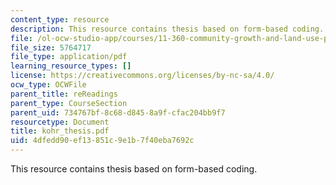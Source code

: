 ```yaml
---
content_type: resource
description: This resource contains thesis based on form-based coding.
file: /ol-ocw-studio-app/courses/11-360-community-growth-and-land-use-planning-fall-2005/4dfedd90ef13851c9e1b7f40eba7692c_kohr_thesis.pdf
file_size: 5764717
file_type: application/pdf
learning_resource_types: []
license: https://creativecommons.org/licenses/by-nc-sa/4.0/
ocw_type: OCWFile
parent_title: reReadings
parent_type: CourseSection
parent_uid: 734767bf-8c68-d845-8a9f-cfac204bb9f7
resourcetype: Document
title: kohr_thesis.pdf
uid: 4dfedd90-ef13-851c-9e1b-7f40eba7692c
---
```

This resource contains thesis based on form-based coding.